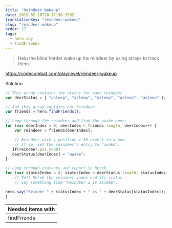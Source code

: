 ```yaml
---
title: "Reindeer Wakeup"
date: 2019-02-18T20:17:58.259Z
translationKey: "reindeer-wakeup"
slug: "reindeer-wakeup"
order: 27
tags:
  - hero.say
  - findFriends
---
```


> Help the blind herder wake up his reindeer by using arrays to track them.

https://codecombat.com/play/level/reindeer-wakeup

Solution

```javascript
// This array contains the status for each reindeer.
var deerStatus = [ "asleep", "asleep", "asleep", "asleep", "asleep" ];

// And this array contains our reindeer.
var friends = hero.findFriends();

// Loop through the reindeer and find the awake ones:
for (var deerIndex = 0; deerIndex < friends.length; deerIndex++) {
    var reindeer = friends[deerIndex];

    // Reindeer with y position > 30 aren't in a pen.
    // If so, set the reindeer's entry to "awake".
   if(reindeer.pos.y>30)
   deerStatus[deerIndex] = "awake";
}

// Loop through statuses and report to Merek.
for (var statusIndex = 0; statusIndex < deerStatus.length; statusIndex++) {
    // Tell Merek the reindeer index and its status.
    // Say something like "Reindeer 2 is asleep".

hero.say("Reinder " + statusIndex + " is " + deerStatus[statusIndex]);
}

```

Needed items with |
--- |
findFriends |



